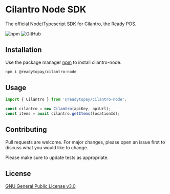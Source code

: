 # Cilantro Node SDK

The official Node/Typescript SDK for Cilantro, the Ready POS.

![npm](https://img.shields.io/npm/v/@readytopay/cilantro-node)
![GitHub](https://img.shields.io/github/license/DerekRTP/cilantro-node)

## Installation

Use the package manager [npm](https://www.npmjs.com/) to install cilantro-node.

```bash
npm i @readytopay/cilantro-node
```

## Usage

```typescript
import { Cilantro } from '@readytopay/cilantro-node';

const cilantro = new Cilantro(apiKey, apiUrl);
const items = await cilantro.getItems(locationId);
```

## Contributing
Pull requests are welcome. For major changes, please open an issue first to discuss what you would like to change.

Please make sure to update tests as appropriate.

## License
[GNU General Public License v3.0](./LICENSE)